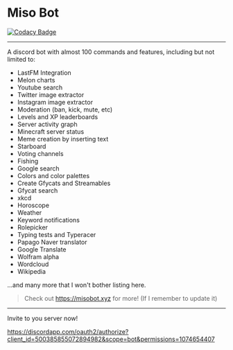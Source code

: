 # Miso Bot

[![Codacy Badge](https://api.codacy.com/project/badge/Grade/84479f7c0f4c44a6aa2ba435e0215436)](https://app.codacy.com/manual/joinemm/miso-bot?utm_source=github.com&utm_medium=referral&utm_content=joinemm/miso-bot&utm_campaign=Badge_Grade_Dashboard)

---

A discord bot with almost 100 commands and features, including but not limited to:

- LastFM Integration
- Melon charts
- Youtube search
- Twitter image extractor
- Instagram image extractor
- Moderation (ban, kick, mute, etc)
- Levels and XP leaderboards
- Server activity graph
- Minecraft server status
- Meme creation by inserting text
- Starboard
- Voting channels
- Fishing
- Google search
- Colors and color palettes
- Create Gfycats and Streamables 
- Gfycat search
- xkcd
- Horoscope
- Weather
- Keyword notifications
- Rolepicker
- Typing tests and Typeracer
- Papago Naver translator
- Google Translate
- Wolfram alpha
- Wordcloud
- Wikipedia

...and many more that I won't bother listing here.    
> Check out https://misobot.xyz for more! (If I remember to update it)

---

Invite to you server now!

https://discordapp.com/oauth2/authorize?client_id=500385855072894982&scope=bot&permissions=1074654407
